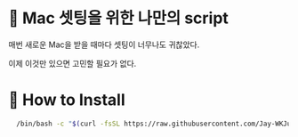 # 🍎 Mac 셋팅을 위한 나만의 script

매번 새로운 Mac을 받을 때마다 셋팅이 너무나도 귀찮았다.

이제 이것만 있으면 고민할 필요가 없다.

# 💽 How to Install

```bash
  /bin/bash -c "$(curl -fsSL https://raw.githubusercontent.com/Jay-WKJun/mac-script/main/index.sh)" && chmod +x index.sh && ./index.sh
``````
